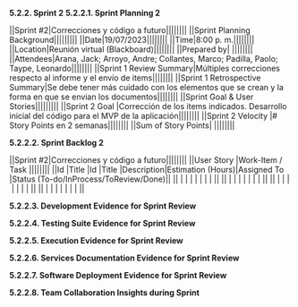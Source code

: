 **5.2.2. Sprint 2**
**5.2.2.1. Sprint Planning 2**

||Sprint #2|Correcciones y código a futuro||||||||
||Sprint Planning Background|||||||||
||Date|19/07/2023||||||||
||Time|8:00 p. m.||||||||
||Location|Reunión virtual (Blackboard)||||||||
||Prepared by| ||||||||
||Attendees|Arana, Jack; Arroyo, Andre; Collantes, Marco; Padilla, Paolo; Taype, Leonardo||||||||
||Sprint 1 Review Summary|Múltiples correcciones respecto al informe y el envío de items||||||||
||Sprint 1 Retrospective Summary|Se debe tener más cuidado con los elementos que se crean y la forma en que se envian los documentos||||||||
||Sprint Goal & User Stories|||||||||
||Sprint 2 Goal |Corrección de los items indicados. Desarrollo inicial del código para el MVP de la aplicación||||||||
||Sprint 2 Velocity |# Story Points en 2 semanas||||||||
||Sum of Story Points| ||||||||

**5.2.2.2. Sprint Backlog 2**

||Sprint #2|Correcciones y código a futuro||||||||
||User Story |Work-Item / Task  ||||||||
||Id |Title |Id |Title |Description|Estimation (Hours)|Assigned To |Status (To-do/InProcess/ToReview/Done)||
|| | | | | | | | ||
|| | | | | | | | ||
|| | | | | | | | ||
||       | | | | | | | ||

**5.2.2.3. Development Evidence for Sprint Review**

**5.2.2.4. Testing Suite Evidence for Sprint Review**

**5.2.2.5. Execution Evidence for Sprint Review**

**5.2.2.6. Services Documentation Evidence for Sprint Review**

**5.2.2.7. Software Deployment Evidence for Sprint Review**

**5.2.2.8. Team Collaboration Insights during Sprint** 